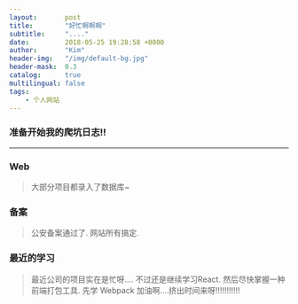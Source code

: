 ```yaml
---
layout:       post
title:        "好忙啊啊啊"
subtitle:     "...."
date:         2018-05-25 19:28:58 +0800
author:       "Kim"
header-img:   "/img/default-bg.jpg"
header-mask:  0.3
catalog:      true
multilingual: false
tags:
    - 个人网站
---
```


### **准备开始我的爬坑日志!!**


----------


### Web

>  大部分项目都录入了数据库~

### 备案
>  公安备案通过了.  网站所有搞定.


### 最近的学习
>   最近公司的项目实在是忙呀....
>   不过还是继续学习React.
>   然后尽快掌握一种前端打包工具.  先学 Webpack
>   加油啊....挤出时间来呀!!!!!!!!!!!
